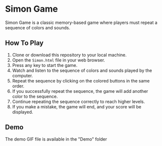 # Simon Game

Simon Game is a classic memory-based game where players must repeat a sequence of colors and sounds.

## How To Play

1. Clone or download this repository to your local machine.
2. Open the `Simon.html` file in your web browser.
3. Press any key to start the game.
4. Watch and listen to the sequence of colors and sounds played by the computer.
5. Repeat the sequence by clicking on the colored buttons in the same order.
6. If you successfully repeat the sequence, the game will add another color to the sequence.
7. Continue repeating the sequence correctly to reach higher levels.
8. If you make a mistake, the game will end, and your score will be displayed.

## Demo

The demo GIF file is available in the "Demo" folder
